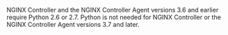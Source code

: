 NGINX Controller and the NGINX Controller Agent versions 3.6 and earlier require Python 2.6 or 2.7. Python is not needed for NGINX Controller or the NGINX Controller Agent versions 3.7 and later.

<!-- Do not remove. Keep this code at the bottom of the include -->
<!-- DOCS-311 -->